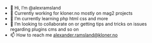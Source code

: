 - 👋 Hi, I’m @alexramsland
- 👀 Currently working for kloner.no mostly on mag2 projects
- 🌱 I’m currently learning php html css and more
- 💞️ I’m looking to collaborate on or getting tips and tricks on issues regarding plugins cms and so on
- 📫 How to reach me alexander.ramsland@kloner.no

<!---
alexramsland/alexramsland is a ✨ special ✨ repository because its `README.md` (this file) appears on your GitHub profile.
You can click the Preview link to take a look at your changes.
--->

